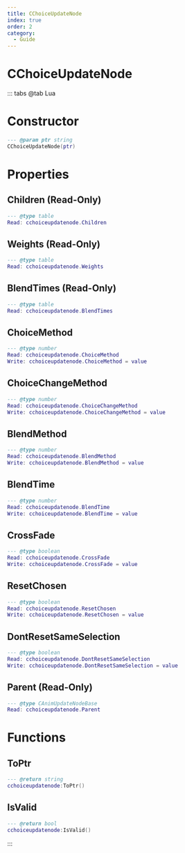 ```yaml
---
title: CChoiceUpdateNode
index: true
order: 2
category:
  - Guide
---
```


# CChoiceUpdateNode

::: tabs
@tab Lua
# Constructor
```lua
--- @param ptr string
CChoiceUpdateNode(ptr)
```
# Properties
## Children (Read-Only)
```lua
--- @type table
Read: cchoiceupdatenode.Children
```
## Weights (Read-Only)
```lua
--- @type table
Read: cchoiceupdatenode.Weights
```
## BlendTimes (Read-Only)
```lua
--- @type table
Read: cchoiceupdatenode.BlendTimes
```
## ChoiceMethod 
```lua
--- @type number
Read: cchoiceupdatenode.ChoiceMethod
Write: cchoiceupdatenode.ChoiceMethod = value
```
## ChoiceChangeMethod 
```lua
--- @type number
Read: cchoiceupdatenode.ChoiceChangeMethod
Write: cchoiceupdatenode.ChoiceChangeMethod = value
```
## BlendMethod 
```lua
--- @type number
Read: cchoiceupdatenode.BlendMethod
Write: cchoiceupdatenode.BlendMethod = value
```
## BlendTime 
```lua
--- @type number
Read: cchoiceupdatenode.BlendTime
Write: cchoiceupdatenode.BlendTime = value
```
## CrossFade 
```lua
--- @type boolean
Read: cchoiceupdatenode.CrossFade
Write: cchoiceupdatenode.CrossFade = value
```
## ResetChosen 
```lua
--- @type boolean
Read: cchoiceupdatenode.ResetChosen
Write: cchoiceupdatenode.ResetChosen = value
```
## DontResetSameSelection 
```lua
--- @type boolean
Read: cchoiceupdatenode.DontResetSameSelection
Write: cchoiceupdatenode.DontResetSameSelection = value
```
## Parent (Read-Only)
```lua
--- @type CAnimUpdateNodeBase
Read: cchoiceupdatenode.Parent
```
# Functions
## ToPtr
```lua
--- @return string
cchoiceupdatenode:ToPtr()
```
## IsValid
```lua
--- @return bool
cchoiceupdatenode:IsValid()
```

:::